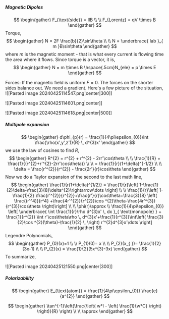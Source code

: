 ##### Magnetic Dipoles
$$
\begin{gather}
F_{\text{side}} = IlB \\ \\ 
F_{Lorentz} = qV \times B
\end{gather}
$$
Torque, 
$$
\begin{gather}
N = 2F \frac{b}{2}\sin\theta \\ \\
N = \underbrace{ Iab }_{ m }B\sin\theta
\end{gather}
$$
where $m$ is the magnetic moment - that is what every current is flowing time the area where it flows. Since torque is a vector, it is, 
$$
\begin{gather}
N = m \times B \hspace{.5cm}N_{ele} = p \times E
\end{gather}
$$

Forces: If the magnetic field is uniform $F=0$. The forces on the shorter sides balance out. We need a gradient. Here's a few picture of the situation, 
![[Pasted image 20240425114547.png|center|300]]

![[Pasted image 20240425114601.png|center]]

![[Pasted image 20240425114618.png|center|500]]


##### Multipole expansion
$$
\begin{gather}
d\phi_{p}(r) = \frac{1}{4\pi\epsilon_{0}}\int \frac{\rho(x',y',z')}{R} \, d^{3}x'
\end{gather}
$$
we use the law of cosines to find $R$,
 $$
\begin{gather}
R^{2} = r^{2} + r'^{2} - 2rr'\cos\theta \\ \\ 
\frac{1}{R} = \frac{1}{(r^{2}+r'^{2}-2rr'\cos\theta)} \\ \\ 
= \frac{1}{r}(1+\delta)^{-1/2} \\ \\ 
\delta = \frac{r'^{2}}{r^{2}} - \frac{2r'}{r}\cos\theta
\end{gather}
$$
Now we do a Taylor expansion of the second to the last math line, 
$$
\begin{gather}
\frac{1}{r(1+\delta)^{1/2}} = \frac{1}{r}\left[ 1-\frac{1}{2}\delta-\frac{3}{8}\delta^{2}\rightarrow\dots \right] \\ \\ 
\frac{1}{r}\left[ 1-\frac{1}{2} \frac{r'^{2}}{r^{2}}+\frac{r'}{r}\cos\theta+\frac{3}{8} \left( \frac{(r'^4)}{r^4} +\frac{4r'^{2}}{r^{2}}\cos ^{2}\theta-\frac{4r'^{3}}{r^{3}}\cos\theta \right)\right] \\ \\ 
\phi(r)\approx \\ 
\frac{1}{4\pi\epsilon_{0}} \left[ \underbrace{ \int \frac{1}{r}\rho d^{3}x' \, dx  }_{ \text{monopole} } + \frac{1}{r^{2}} \int r'\cos\theta\rho \, d^{3}x'+\frac{1}{r^{3}}\int\left(  \frac{3}{2}\cos ^{2}(\theta)-\frac{1}{2} \, \right) r'^{2}d^{3}x'\dots  \right]
\end{gather}
$$
Legendre Polynomials,
$$
\begin{gather}
P_{0}(x)=1 \\ \\ 
P_{1}(0)= x \\ \\ 
P_{2}(x_{ })= \frac{1}{2}(3x-1) \\ \\ 
P_{2}(x) = \frac{1}{2}(5x^{3}-3x)
\end{gather}
$$
To summarize, 

![[Pasted image 20240425121550.png|center|300]]

##### Polarizability 

$$
\begin{gather}
E_{\text{atom}} = \frac{1}{4\pi\epsilon_{0}} \frac{e}{a^{2}}
\end{gather}
$$


$$
\begin{gather}
\tan^{-1}\left(\frac{\left(  w*l - \left( \frac{1}{w*C} \right) \right)}{R} \right) \\ \\ 
\approx
\end{gather}
$$